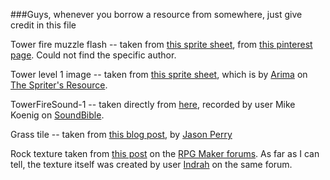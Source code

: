 ###Guys, whenever you borrow a resource from somewhere, just give credit in this file

Tower fire muzzle flash -- taken from [this sprite sheet](https://s-media-cache-ak0.pinimg.com/originals/b2/34/3b/b2343b2a8ddcff7944d6a761a1221e2b.jpg), 
from [this pinterest page](https://www.pinterest.com/pin/460633868108705545/). Could not find the specific author.

Tower level 1 image -- taken from [this sprite sheet](https://www.spriters-resource.com/snes/frontmission/sheet/10708/), 
which is by [Arima](https://www.spriters-resource.com/submitter/Arima/) on [The Spriter's Resource](https://www.spriters-resource.com).

TowerFireSound-1 -- taken directly from [here](http://soundbible.com/1228-Machine-Gun-Burst-50-Cal.html), recorded by user 
Mike Koenig on [SoundBible](http://soundbible.com/). 

Grass tile -- taken from [this blog post](http://finalbossblues.com/tiling-tiles/), by [Jason Perry](http://finalbossblues.com/)

Rock texture taken from [this post](http://forums.rpgmakerweb.com/index.php?/topic/9801-restaff-february-2013-release/) 
on the [RPG Maker forums](http://forums.rpgmakerweb.com/). As far as I can tell, the texture itself was created by user [Indrah](http://forums.rpgmakerweb.com/index.php?/profile/33-indrah/) on the same forum.